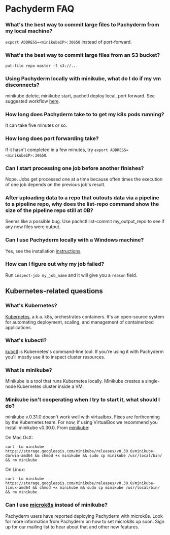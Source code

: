 # Pachyderm FAQ

### What's the best way to commit large files to Pachyderm from my local machine?

`export ADDRESS=<minikubeIP>:30650` instead of port-forward. 

### What's the best way to commit large files from an S3 bucket?

`put-file repo master -f s3://...` 

### Using Pachyderm locally with minikube, what do I do if my vm disconnects? 

minikube delete, minikube start, pachctl deploy local, port forward. See suggested workflow [here]().

### How long does Pachyderm take to to get my k8s pods running?

It can take five minutes or so.

### How long does port forwarding take?

If it hasn't completed in a few minutes, try `export ADDRESS=<minikubeIP>:30650`.

### Can I start processing one job before another finishes?

Nope. Jobs get processed one at a time because often times the execution of one job depends on the previous job's result.

### After uploading data to a repo that outouts data via a pipeline to a pipeline repo, why does the list-repo command show the size of the pipeline repo still at 0B? 

Seems like a possible bug. Use pachctl list-commit my_output_repo to see if any new files were output.

### Can I use Pachyderm locally with a Windows machine?

Yes, see the installation [instructions](http://docs.pachyderm.io/en/stable/getting_started/local_installation.html).

### How can I figure out why my job failed?

Run `inspect-job my_job_name` and it will give you a `reason` field.


## Kubernetes-related questions

### What's Kubernetes?

[Kubernetes](https://kubernetes.io/), a.k.a. k8s, orchestrates containers. It's an open-source system for automating deployment, scaling, and management of containerized applications.

### What's kubectl?

[kubctl](https://kubernetes.io/docs/tasks/tools/install-kubectl/) is Kubernetes's command-line tool. If you're using it with Pachyderm you'll mostly use it to inspect cluster resources.

### What is minikube?

Minikube is a tool that runs Kubernetes locally. Minikube creates a single-node Kubernetes cluster inside a VM.

### Minikube isn't cooperating when I try to start it, what should I do?

minikube v.0.31.0 doesn't work well with virtualbox. Fixes are forthcoming by the Kubernetes team. For now, if using VirtualBox we recommend you install minikube v0.30.0. From [minikube](https://github.com/kubernetes/minikube/releases): 

On Mac OsX:

`curl -Lo minikube https://storage.googleapis.com/minikube/releases/v0.30.0/minikube-darwin-amd64 && chmod +x minikube && sudo cp minikube /usr/local/bin/ && rm minikube`

On Linux:

`curl -Lo minikube https://storage.googleapis.com/minikube/releases/v0.30.0/minikube-linux-amd64 && chmod +x minikube && sudo cp minikube /usr/local/bin/ && rm minikube`

### Can I use [microk8s](https://microk8s.io/) instead of minikube? 

Pachyderm users have reported deploying Pachyderm with microk8s. Look for more information from Pachyderm on how to set microk8s up soon. Sign up for our mailing list to hear about that and other new features.
